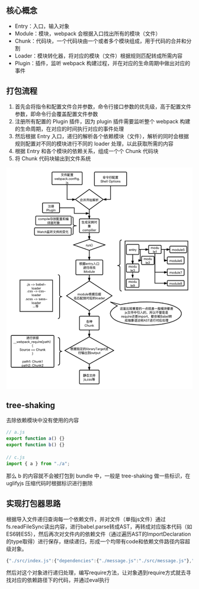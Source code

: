 ## 核心概念

- Entry：入口，输入对象
- Module：模块，webpack 会根据入口找出所有的模块（文件）
- Chunk：代码块，一个代码块由一个或者多个模块组成，用于代码的合并和分割
- Loader：模块转化器，将对应的模块（文件）根据规则匹配转成所需内容
- Plugin：插件，监听 webpack 构建过程，并在对应的生命周期中做出对应的事件

## 打包流程

1. 首先会将指令和配置文件合并参数，命令行接口参数的优先级，高于配置文件参数，即命令行会覆盖配置文件参数
2. 注册所有配置的 Plugin 插件，因为 plugin 插件需要监听整个 webpack 构建的生命周期，在对应的时间执行对应的事件处理
3. 然后根据 Entry 入口，递归的解析各个依赖模块（文件），解析的同时会根据规则配置对不同的模块进行不同的 loader 处理，以此获取所需的内容
4. 根据 Entry 和各个模块的依赖关系，组成一个个 Chunk 代码块
5. 将 Chunk 代码块输出到文件系统

<a data-fancybox title="/框架/webpack运行机制.png" href="/框架/webpack运行机制.png">![/框架/webpack运行机制.png](/框架/webpack运行机制.png)</a>

## tree-shaking

去除依赖模块中没有使用的内容

```js
// a.js
export function a() {}
export function b() {}

// c.js
import { a } from "./a";
```

那么 b 的内容就不会被打包到 bundle 中，一般是 tree-shaking 做一些标识，在 uglifyjs 压缩代码时根据标识进行删除

## 实现打包器思路
根据导入文件递归查询每一个依赖文件，并对文件（单指js文件）通过fs.readFileSync读出内容，进行babel.parse转成AST，再转成对应版本代码（如ES6转ES5），然后再次对文件内的依赖文件（通过遍历AST的ImportDeclaration的type取得）进行保存，继续递归，形成一个均带有code和依赖文件路径内容超级对象。
```js
{"./src/index.js":{"dependencies":{"./message.js":"./src/message.js"},"code":"\"use strict\";\n\nvar _message = require(\"./message.js\");\n\nconsole.log(_message.message);"},"./src/message.js":{"dependencies":{"./word.js":"./src/word.js"},"code":"\"use strict\";\n\nObject.defineProperty(exports, \"__esModule\", {\n  value: true\n});\nexports.message = void 0;\n\nvar _word = require(\"./word.js\");\n\nvar message = \"say \".concat(_word.word);\nexports.message = message;"},"./src/word.js":{"dependencies":{},"code":"\"use strict\";\n\nObject.defineProperty(exports, \"__esModule\", {\n  value: true\n});\nexports.word = void 0;\nvar word = \"hello\";\nexports.word = word;"}});
```

然后对这个对象进行递归处理，编写require方法，让对象遇到require方式就去寻找对应的依赖路径下的代码，并通过eval执行

